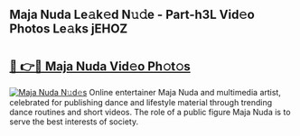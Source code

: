 ## Maja Nuda Le𝚊k𝚎d N𝚞𝚍e - Part-h3L Vid𝚎o Photos Le𝚊ks jEHOZ

# <h2><a href="http://fbelkc8.evod.top/?m=Maja+Nuda">🔗 👉🔴 Maja Nuda Vid𝚎o Ph𝚘t𝚘s</a></h2>

[![Maja Nuda N𝚞d𝚎s](https://i.imgur.com/8V9OHl7.gif)](http://fbelkc8.evod.top/?m=Maja+Nuda)
Online entertainer Maja Nuda and multimedia artist, celebrated for publishing dance and lifestyle material through trending dance routines and short videos. The role of a public figure Maja Nuda is to serve the best interests of society. 
